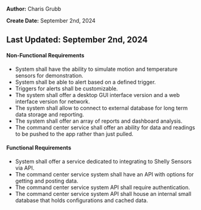 **Author:**             Charis Grubb

**Create Date:**        September 2nd, 2024

**Last Updated:**       September 2nd, 2024
---------------



#### Non-Functional Requirements

- System shall have the ability to simulate motion and temperature sensors for demonstration.
- System shall be able to alert based on a defined trigger. 
- Triggers for alerts shall be customizable.
- The system shall offer a desktop GUI interface version and a web interface version for network.
- The system shall allow to connect to external database for long term data storage and reporting. 
- The system shall offer an array of reports and dashboard analysis. 
- The command center service shall offer an ability for data and readings to be pushed to the app rather than just pulled.



#### Functional Requirements 
- System shall offer a service dedicated to integrating to Shelly Sensors via API. 
- The command center service system shall have an API with options for getting and posting data.
- The command center service system API shall require authentication.
- The command center service system API shall house an internal small database that holds configurations and cached data. 